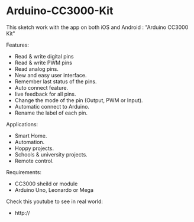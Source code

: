 # Arduino-CC3000-Kit
This sketch work with the app on both iOS and Android : "Arduino CC3000 Kit"

Features:
- Read & write digital pins
- Read & write PWM pins 
- Read analog pins. 
- New and easy user interface.
- Remember last status of the pins.
- Auto connect feature.
- live feedback for all pins.
- Change the mode of the pin (Output, PWM or Input).
- Automatic connect to Arduino.
- Rename the label of each pin.

Applications:
- Smart Home.
- Automation.
- Hoppy projects.
- Schools & university projects.
- Remote control.

Requirements:
- CC3000 sheild or module
- Arduino Uno, Leonardo or Mega

Check this youtube to see in real world:	
- http://
